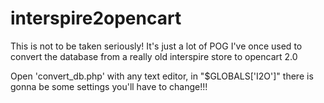 # interspire2opencart
This is not to be taken seriously! It's just a lot of POG I've once used to convert the database from a really old interspire store to opencart 2.0

Open 'convert_db.php' with any text editor, in "$GLOBALS['I2O']" there is gonna be some settings you'll have to change!!!